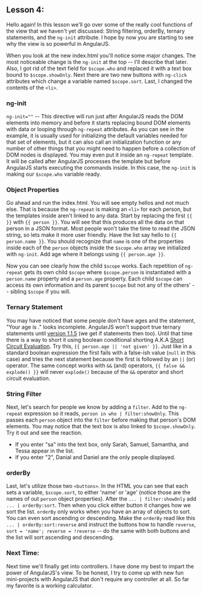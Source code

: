 ## Lesson 4:
Hello again! In this lesson we'll go over some of the really cool functions of the view that we haven't yet discussed: String filtering, orderBy, ternary statements, and the `ng-init` attribute. I hope by now you are starting to see why the view is so powerful in AngularJS.

When you look at the new index.html you'll notice some major changes. The most noticeable change is the `ng-init` at the top -- I'll describe that later. Also, I got rid of the text field for `$scope.who` and replaced it with a text box bound to `$scope.showOnly`. Next there are two new buttons with `ng-click` attributes which change a variable named `$scope.sort`. Last, I changed the contents of the `<li>`.

### ng-init
`ng-init=""` -- This directive will run just after AngularJS reads the DOM elements into memory and before it starts replacing bound DOM elements with data or looping through `ng-repeat` attributes. As you can see in the example, it is usually used for initializing the default variables needed for that set of elements, but it can also call an initialization function or any number of other things that you might need to happen before a collection of DOM nodes is displayed. You may even put it inside an `ng-repeat` template. It will be called after AngularJS processes the template but before AngularJS starts executing the commands inside.
In this case, the `ng-init` is making our `$scope.who` variable ready.

### Object Properties
Go ahead and run the index.html. You will see empty hellos and not much else. That is because the `ng-repeat` is making an `<li>` for each person, but the templates inside aren't linked to any data. Start by replacing the first `{{  }}` with `{{ person }}`. You will see that this produces all the data on that person in a JSON format. Most people won't take the time to read the JSON string, so lets make it more user friendly. Have the list say hello to `{{ person.name }}`. You should recognize that `name` is one of the properties inside each of the `person` objects inside the `$scope.who` array we initialized with `ng-init`. Add age where it belongs using `{{ person.age }}`.

Now you can see clearly how the child `$scope` works. Each repetition of `ng-repeat` gets its own child `$scope` where `$scope.person` is instantiated with a `person.name` property and a `person.age` property. Each child `$scope` can access its own information and its parent `$scope` but not any of the others' -- sibling `$scope` if you will.

### Ternary Statement
You may have noticed that some people don't have ages and the statement, "Your age is ." looks incomplete. AngularJS won't support true ternary statements until [version 1.1.5](http://blog.angularjs.org/2013/05/angularjs-107-monochromatic-rainbow-and.html) (we get if statements then too). Until that time there is a way to short it using boolean conditional shorting A.K.A [Short Circuit Evaluation](http://en.wikipedia.org/wiki/Short-circuit_evaluation). Try this, `{{ person.age || 'not given' }}`. Just like in a standard boolean expression the first fails with a false-ish value (`null` in this case) and tries the next statement because the first is followed by an `||` (or) operator. The same concept works with `&&` (and) operators, `{{ false && explode() }}` will never `explode()`  because of the `&&` operator and short circuit evaluation.

### String Filter
Next, let's search for people we know by adding a `filter`. Add to the `ng-repeat` expression so it reads, `person in who | filter:showOnly`. This passes each `person` object into the `filter` before making that person's DOM elements. You may notice that the text box is also linked to `$scope.showOnly`. Try it out and see the reaction.
* If you enter "sa" into the text box, only Sarah, Samuel, Samantha, and Tessa appear in the list. 
* If you enter "2", Danial and Daniel are the only people displayed.

### orderBy
Last, let's utilize those two `<buttons>`. In the HTML you can see that each sets a variable, `$scope.sort`, to either 'name' or 'age' (notice those are the names of out `person` object properties). After the `... | filter:showOnly` add `... | orderBy:sort`. Then when you click either button it changes how we sort the list. `orderBy` only works when you have an array of objects to sort. You can even sort ascending or descending. Make the `orderBy` read like this `... | orderBy:sort:reverse` and instruct the buttons how to handle `reverse`, `sort = 'name'; reverse = !reverse` -- do the same with both buttons and the list will sort ascending and descending.


### Next Time:
Next time we'll finally get into controllers. I have done my best to impart the power of AngularJS's view. To be honest, I try to come up with new fun mini-projects with AngularJS that don't require any controller at all. So far my favorite is a working calculator.